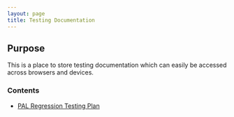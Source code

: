```yaml
---
layout: page
title: Testing Documentation
---
```


## Purpose

This is a place to store testing documentation which can easily be accessed across browsers and devices.

### Contents

-   [PAL Regression Testing Plan](pal-regression-testing-plan)
